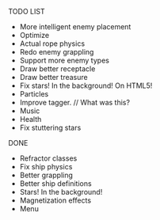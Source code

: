 TODO LIST
- More intelligent enemy placement
- Optimize
- Actual rope physics
- Redo enemy grappling
- Support more enemy types
- Draw better receptacle
- Draw better treasure
- Fix stars! In the background! On HTML5!
- Particles
- Improve tagger. // What was this?
- Music
- Health
- Fix stuttering stars

DONE
+ Refractor classes
+ Fix ship physics
+ Better grappling
+ Better ship definitions
+ Stars! In the background!
+ Magnetization effects
+ Menu
